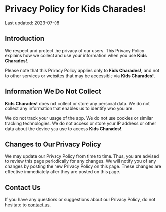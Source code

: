 # Privacy Policy for **Kids Charades!**

Last updated: 2023-07-08

## Introduction

We respect and protect the privacy of our users. This Privacy Policy explains how we collect and use your information when you use **Kids Charades!**.

Please note that this Privacy Policy applies only to **Kids Charades!**, and not to other services or websites that may be accessible via **Kids Charades!**.

## Information We Do Not Collect

**Kids Charades!** does not collect or store any personal data. We do not collect any information that enables us to identify who you are.

We do not track your usage of the app. We do not use cookies or similar tracking technologies. We do not access or store your IP address or other data about the device you use to access **Kids Charades!**.

## Changes to Our Privacy Policy

We may update our Privacy Policy from time to time. Thus, you are advised to review this page periodically for any changes. We will notify you of any changes by posting the new Privacy Policy on this page. These changes are effective immediately after they are posted on this page.

## Contact Us

If you have any questions or suggestions about our Privacy Policy, do not hesitate to [contact us](mailto:charades@mkla.dev).

